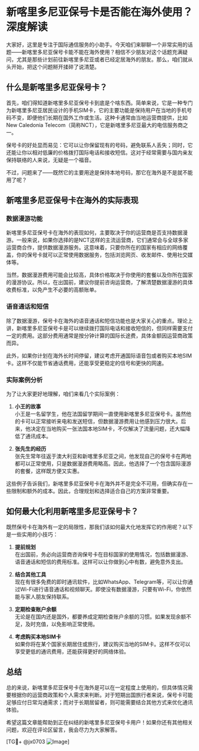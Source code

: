 # 新喀里多尼亚保号卡是否能在海外使用？深度解读

大家好，这里是专注于国际通信服务的小助手。今天咱们来聊聊一个非常实用的话题——新喀里多尼亚保号卡能不能在海外使用？相信不少朋友对这个话题充满疑问，尤其是那些计划前往新喀里多尼亚或者已经定居海外的朋友。那么，咱们就从头开始，把这个问题掰开揉碎了说清楚。

## 什么是新喀里多尼亚保号卡？

首先，咱们得知道新喀里多尼亚保号卡到底是个啥东西。简单来说，它是一种专门为新喀里多尼亚居民设计的手机SIM卡，它的主要功能是保持用户在当地的手机号码不变，即便他们长期在国外工作或生活。这种卡通常由当地运营商提供，比如New Caledonia Telecom（简称NCT），它是新喀里多尼亚最大的电信服务商之一。

保号卡的好处显而易见：它可以让你保留现有的号码，避免联系人丢失；同时，它还能让你以相对低廉的价格拨打国际电话和接收短信。这对于经常需要与国内亲友保持联络的人来说，无疑是一个福音。

不过，问题来了——既然它的主要用途是保持本地号码，那它在海外是不是就不能用了呢？

## 新喀里多尼亚保号卡在海外的实际表现

### 数据漫游功能

新喀里多尼亚保号卡在海外的表现如何，主要取决于你的运营商是否支持数据漫游。一般来说，如果你选择的是NCT这样的主流运营商，它们通常会与全球多家运营商合作，提供数据漫游服务。这意味着，只要你所在的国家有相应的网络覆盖，你的保号卡就可以正常使用数据服务，包括浏览网页、收发邮件、使用社交媒体等。

当然，数据漫游费用可能会比较高，具体价格取决于你使用的套餐以及你所在国家的漫游协议。所以，在出国前，建议你提前咨询运营商，了解清楚数据漫游的具体收费标准，以免产生不必要的高额账单。

### 语音通话和短信

除了数据漫游，保号卡在海外的语音通话和短信功能也是大家关心的重点。理论上讲，新喀里多尼亚保号卡是可以继续拨打国际电话和接收短信的，但同样需要支付一定的费用。这部分费用通常是按分钟计算的国际长途费，具体金额因运营商政策而异。

此外，如果你计划在海外长时间停留，建议考虑开通国际语音包或者购买本地SIM卡。这样不仅能节省通话费用，还能享受更稳定的信号和更快的网速。

### 实际案例分析

为了让大家更好地理解，咱们来看几个实际案例：

1. **小王的故事**  
小王是一名留学生，他在法国留学期间一直使用新喀里多尼亚保号卡。虽然他的卡可以正常接听来电和发送短信，但数据漫游费用让他感到压力很大。后来，他决定在当地购买一张法国本地SIM卡，不仅解决了流量问题，还大幅降低了通讯成本。

2. **张先生的经历**  
张先生常年往返于澳大利亚和新喀里多尼亚之间，他发现自己的保号卡在两地都可以正常使用，只是数据漫游费用略高。因此，他选择了一个包含国际漫游的套餐，这样既方便又实惠。

这些例子告诉我们，新喀里多尼亚保号卡在海外并不是完全不可用，但确实存在一些限制和额外的成本。因此，合理规划和选择适合自己的方案非常重要。

## 如何最大化利用新喀里多尼亚保号卡？

既然保号卡在海外有一定的局限性，那我们该如何最大化地发挥它的作用呢？以下是一些实用的小技巧：

1. **提前规划**  
在出国前，务必向运营商咨询保号卡在目标国家的使用情况，包括数据漫游、语音通话和短信的费用标准。这样可以让你做到心中有数，避免意外支出。

2. **结合其他工具**  
现在有很多免费的即时通讯软件，比如WhatsApp、Telegram等，可以让你通过Wi-Fi进行语音通话和视频聊天。即使没有数据漫游，只要有Wi-Fi，你依然能与家人朋友保持联系。

3. **定期检查账户余额**  
无论是在国内还是国外，都要养成定期检查账户余额的习惯。如果发现余额不足，及时充值，以免影响正常使用。

4. **考虑购买本地SIM卡**  
如果你将在某个国家长期居住或旅行，建议购买当地的SIM卡。这样不仅可以享受更低的通讯费用，还能获得更好的网络体验。

## 总结

总的来说，新喀里多尼亚保号卡在海外是可以在一定程度上使用的，但具体情况需要根据你的运营商政策和个人需求来判断。对于短期出国旅行者来说，保号卡可能足够应付日常沟通需求；而对于长期居留者，则可能需要结合其他方式来优化通讯体验。

希望这篇文章能帮助到正在纠结的新喀里多尼亚保号卡用户！如果你还有其他相关问题，欢迎在评论区留言，我会尽力为大家解答。

[TG💪+ @jx0703 ![Image](https://github.com/user-attachments/assets/dbca1d08-cadb-493c-b0ec-ad6f7a83f270)]
